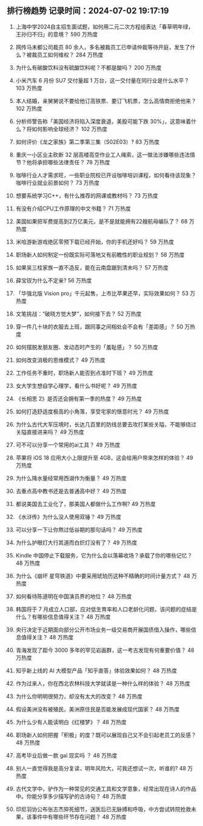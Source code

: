 
## 排行榜趋势 记录时间：2024-07-02 19:17:19
  
  1. 上海中学2024自主招生面试题，如何用二元二次方程组表达「春草明年绿，王孙归不归」的意境？ 590 万热度
    
  2. 网传马未都公司裁员 80 余人，多名被裁员工已申请仲裁等待开庭，发生了什么？被裁员工如何维权？ 284 万热度
    
  3. 为什么有碳酸饮料没有硫酸饮料呢？不都是酸吗？ 200 万热度
    
  4. 小米汽车 6 月份 SU7 交付量超 1 万台，这一交付量在同行业是什么水平？ 103 万热度
    
  5. 本人结婚，亲舅舅说不要给他订高铁票、要订飞机票，怎么高情商拒绝他来？ 102 万热度
    
  6. 分析师警告称「美国经济将陷入深度衰退，美股可能下跌 30%」，这意味着什么？将如何影响全球经济？ 102 万热度
    
  7. 如何评价《龙之家族》第二季第三集（S02E03）? 83 万热度
    
  8. 重庆一小区业主砍断 32 层高楼高空作业工人绳索，这一做法涉嫌哪些违法情节？他将承担哪些法律责任？ 78 万热度
    
  9. 咖啡行业人才需求旺，一些职业院校已开设咖啡培训课程，如何看待该现象？咖啡行业就业前景如何？ 73 万热度
    
  10. 想要系统学习C++，有什么推荐的网课或教材吗？ 73 万热度
    
  11. 有没有介绍CPU工作原理的中文书籍？ 71 万热度
    
  12. 美国如果把军费提高到2万亿美元，是不是就能拥有22艘航母编队了？ 68 万热度
    
  13. 米哈游新游戏绝区零预下载已经开始，你的手机还好吗？ 59 万热度
    
  14. 职场新人如何制定一份既实际可落地又有前瞻性的职业规划？ 58 万热度
    
  15. 如果吴三桂家族一直不造反，能在云南盘踞到清末吗？ 57 万热度
    
  16. 薛宝钗为什么不定亲? 56 万热度
    
  17. 「华强北版 Vision pro」千元起售，上市比苹果还早，实际效果如何？ 53 万热度
    
  18. 文笔挑战：“破晓方觉大梦”，如何接下去？ 52 万热度
    
  19. 穿一件几十块的衣服去上班，跟同事之间相处会不会有「差距感」？ 50 万热度
    
  20. 如何摆脱发朋友圈、发动态时产生的「羞耻感」？ 50 万热度
    
  21. 如何改变消极的思维模式？ 49 万热度
    
  22. 工作任务不重时，职场新人能否到点准时下班？ 49 万热度
    
  23. 女大学生想自学心理学，看什么书好呢？ 49 万热度
    
  24. 《长相思 2》是否还会拥有第一季的热度？ 49 万热度
    
  25. 如何打造舒适度极高的小角落，享受宅家的惬意时光？ 49 万热度
    
  26. 为什么古代大军压境时，长达几百里的防线总要去攻打某些关隘，不能够绕过关隘直接进来吗？ 49 万热度
    
  27. 可不可以分享一个常用的ai工具？ 49 万热度
    
  28. 苹果将 iOS 18 应用大小上限提升至 4GB，这会给用户带来怎样的体验？ 49 万热度
    
  29. 为什么降水量经常用西湖作为衡量？ 49 万热度
    
  30. 去重点高中教书还是去普通高中好？ 49 万热度
    
  31. 都说美国去工业化了，那美国人都做什么工作啊? 49 万热度
    
  32. 《水浒传》为什么没人使用双锤？ 49 万热度
    
  33. 可以分享一下让你熬过低谷期的那句话吗？ 49 万热度
    
  34. 为什么护眼灯大行其道而白炽灯没有了？ 49 万热度
    
  35. Kindle 中国停止下载服务，它为什么会以落幕收场？承载了你的哪些记忆？ 48 万热度
    
  36. 为什么《崩坏 星穹铁道》中要采用琥珀历这种不精确的时间计量方式？ 48 万热度
    
  37. 如何看待陈道明在中国演员界的地位？ 48 万热度
    
  38. 韩国将于 7 月成立人口部，应对低生育率和人口老龄化问题，该问题的症结是什么？有哪些信息值得关注？ 48 万热度
    
  39. 央行决定于近期面向部分公开市场业务一级交易商开展国债借入操作，哪些信息值得关注？ 48 万热度
    
  40. 青海发现了距今 3000 多年的罕见岩画群，这一考古发现有何重要价值？ 48 万热度
    
  41. 知乎新上线的 AI 大模型产品「知乎直答」体验效果如何？ 48 万热度
    
  42. 作为过来人，你在西北农林科技大学就读是一种什么样的体验？ 48 万热度
    
  43. 为什么你明明很努力，却没有太大的改变？ 48 万热度
    
  44. 假设美洲没有被殖民，美洲原住民是否能发展成现代国家？ 48 万热度
    
  45. 为什么少有人能读明白《红楼梦》？ 48 万热度
    
  46. 职场新人如何把握「积极」的度？既可以展现自己又不会引起老员工的反感？ 48 万热度
    
  47. 高考毕业后做一款 gal 现实吗 ？ 48 万热度
    
  48. 别人一直觉得我是高分复读，明年风险大，可我还想试一次，听谁的? 48 万热度
    
  49. 古代文学中，驴作为一种常见的交通工具和文学意象，经常出现在诗人的作品中。你能分享多少描写驴的古诗句？ 48 万热度
    
  50. 印尼羽协公布张志杰猝死细节，送医后已无脉搏和呼吸，中方尝试转院抢救未果，该事件中有哪些环节存在问题？ 48 万热度
    